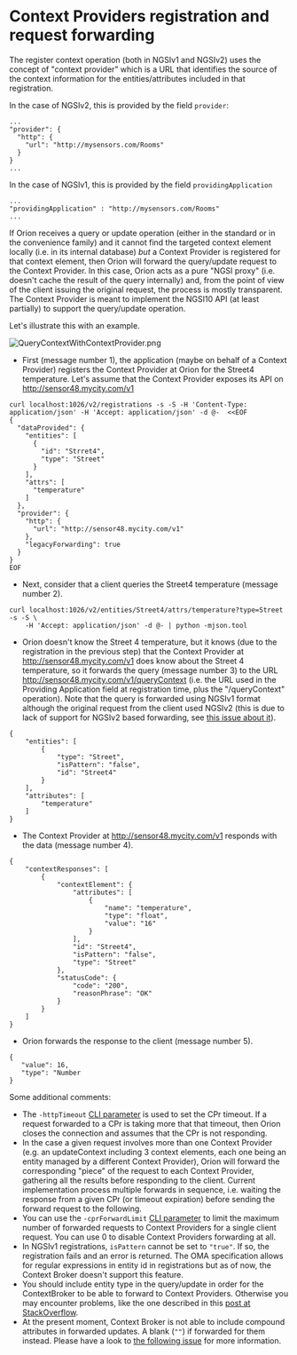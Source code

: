 # Context Providers registration and request forwarding

The register context operation (both in NGSIv1 and NGSIv2) uses the
concept of "context provider" which is a URL that identifies the
source of the context information for the entities/attributes included
in that registration.

In the case of NGSIv2, this is provided by the field `provider`:

```
...
"provider": {
  "http": {
    "url": "http://mysensors.com/Rooms"
  }
}
...
```

In the case of NGSIv1, this is provided by the field `providingApplication`

```
...
"providingApplication" : "http://mysensors.com/Rooms"
...
```
  
If Orion receives a query or update operation (either in the standard or
in the convenience family) and it cannot find the targeted context
element locally (i.e. in its internal database) *but* a Context Provider
is registered for that context element, then Orion will forward the
query/update request to the Context Provider. In this case, Orion acts
as a pure "NGSI proxy" (i.e. doesn't cache the result of the query
internally) and, from the point of view of the client issuing the
original request, the process is mostly transparent. The Context
Provider is meant to implement the NGSI10 API (at least partially) to
support the query/update operation.

Let's illustrate this with an example.

![](QueryContextWithContextProvider.png "QueryContextWithContextProvider.png")


* First (message number 1), the application (maybe on behalf of a
  Context Provider) registers the Context Provider at Orion for the
  Street4 temperature. Let's assume that the Context Provider exposes
  its API on <http://sensor48.mycity.com/v1>
      
```
curl localhost:1026/v2/registrations -s -S -H 'Content-Type: application/json' -H 'Accept: application/json' -d @-  <<EOF
{
  "dataProvided": {
    "entities": [
      {
        "id": "Strret4",
        "type": "Street"
      }
    ],
    "attrs": [
      "temperature"
    ]
  },
  "provider": {
    "http": {
      "url": "http://sensor48.mycity.com/v1"
    },
    "legacyForwarding": true
  }
}
EOF
```
      
      
* Next, consider that a client queries the Street4 temperature
  (message number 2).

      
```
curl localhost:1026/v2/entities/Street4/attrs/temperature?type=Street -s -S \
    -H 'Accept: application/json' -d @- | python -mjson.tool
``` 

* Orion doesn't know the Street 4 temperature, but it knows (due to
  the registration in the previous step) that the Context Provider at
  <http://sensor48.mycity.com/v1> does know about the Street 4 temperature, so it forwards the query
  (message number 3) to the URL
  <http://sensor48.mycity.com/v1/queryContext> (i.e. the URL used in
  the Providing Application field at registration time, plus the
  "/queryContext" operation). Note that the query is forwarded using
  NGSIv1 format although the original request from the client used NGSIv2
  (this is due to lack of support for NGSIv2 based forwarding, see
  [this issue about it](https://github.com/telefonicaid/fiware-orion/issues/3068)).

``` 
{
    "entities": [
        {
            "type": "Street",
            "isPattern": "false",
            "id": "Street4"
        }
    ],
    "attributes": [
        "temperature"
    ]
}
``` 

* The Context Provider at <http://sensor48.mycity.com/v1> responds
  with the data (message number 4).

``` 
{
    "contextResponses": [
        {
            "contextElement": {
                "attributes": [
                    {
                        "name": "temperature",
                        "type": "float",
                        "value": "16"
                    }
                ],
                "id": "Street4",
                "isPattern": "false",
                "type": "Street"
            },
            "statusCode": {
                "code": "200",
                "reasonPhrase": "OK"
            }
        }
    ]
}
``` 

* Orion forwards the response to the client (message number 5).
 
``` 
{
   "value": 16,
   "type": "Number
}
```

Some additional comments:

-   The `-httpTimeout` [CLI parameter](admin/cli.md)
    is used to set the CPr timeout. If a request forwarded to a CPr is
    taking more that that timeout, then Orion closes the connection and
    assumes that the CPr is not responding.
-   In the case a given
    request involves more than one Context Provider (e.g. an
    updateContext including 3 context elements, each one being an entity
    managed by a different Context Provider), Orion will forward the
    corresponding "piece" of the request to each Context Provider,
    gathering all the results before responding to the client. Current
    implementation process multiple forwards in sequence, i.e. waiting
    the response from a given CPr (or timeout expiration) before sending
    the forward request to the following.
-   You can use the `-cprForwardLimit` [CLI parameter](admin/cli.md) to limit
    the maximum number of forwarded requests to Context Providers for a single client request.
    You can use 0 to disable Context Providers forwarding at all.
-   In NGSIv1 registrations, `isPattern` cannot be set to `"true"`.
    If so, the registration fails and an error is returned.
    The OMA specification allows for regular expressions in entity id in registrations but as of now,
    the Context Broker doesn't support this feature.
-   You should include entity type in the query/update in order for the ContextBroker to be able to
    forward to Context Providers. Otherwise you may encounter problems, like the one described in this
    [post at StackOverflow](https://stackoverflow.com/questions/48163972/orion-cb-doesnt-update-lazy-attributes-on-iot-agent).
-   At the present moment, Context Broker is not able to include compound attributes in forwarded updates. A
    blank (`""`) if forwarded for them instead. Please have a look to 
    [the following issue](https://github.com/telefonicaid/fiware-orion/issues/3162) for more information.    
